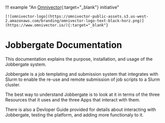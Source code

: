 !!! example "An [Omnivector](https://www.omnivector.io/){:target="_blank"} initiative"

    [![omnivector-logo](https://omnivector-public-assets.s3.us-west-2.amazonaws.com/branding/omnivector-logo-text-black-horz.png)](https://www.omnivector.io/){:target="_blank"}

# Jobbergate Documentation

This documentation explains the purpose, installation, and usage of the
Jobbergate system.

Jobbergate is a job templating and submission system that integrates with Slurm to
enable the re-use and remote submission of job scripts to a Slurm cluster.

The best way to understand Jobbergate is to look at it in terms of the three Resources
that it uses and the three Apps that interact with them.

There is also a Devloper Guide provided for details about interacting with Jobbergate,
testing the platform, and adding more functionaly to it.
